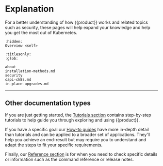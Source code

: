 # Explanation

For a better understanding of how {{product}} works and related
topics such as security, these pages will help expand your knowledge and
help you get the most out of Kubernetes.

```{toctree}
:hidden:
Overview <self>
```

```{toctree}
:titlesonly:
:glob:

about
installation-methods.md
security
capi-ck8s.md
in-place-upgrades.md
```



---

## Other documentation types

If you are just getting started, the [Tutorials section] contains
step-by-step tutorials to help guide you through exploring and using
{{product}}.

If you have a specific goal our [How-to guides] have more in-depth
detail than tutorials and can be applied to a broader set of applications.
They’ll help you achieve an end-result but may require you to understand and
adapt the steps to fit your specific requirements.

Finally, our [Reference section] is for when you need to check specific
details or information such as the command reference or release notes.

<!--LINKS -->
[Tutorials section]: ../tutorial/index
[How-to guides]:     ../howto/index
[Reference section]: ../reference/index
